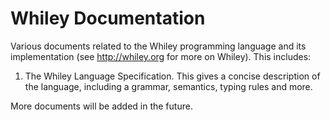 Whiley Documentation
====================

Various documents related to the Whiley programming language and its
implementation (see http://whiley.org for more on Whiley).  This
includes:


1) The Whiley Language Specification.  This gives a concise
   description of the language, including a grammar, semantics, typing
   rules and more.

More documents will be added in the future.
